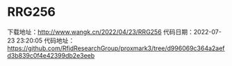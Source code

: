 # RRG256
下载地址：http://www.wangk.cn/2022/04/23/RRG256
代码日期：2022-07-23 23:20:05
代码地址：https://github.com/RfidResearchGroup/proxmark3/tree/d996069c364a2aefd3b839c0f4e42399db2e3eeb
